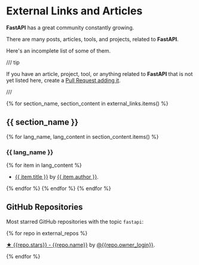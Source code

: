 # External Links and Articles

**FastAPI** has a great community constantly growing.

There are many posts, articles, tools, and projects, related to **FastAPI**.

Here's an incomplete list of some of them.

/// tip

If you have an article, project, tool, or anything related to **FastAPI** that is not yet listed here, create a <a href="https://github.com/fastapi/fastapi/edit/master/docs/en/data/external_links.yml" class="external-link" target="_blank">Pull Request adding it</a>.

///

{% for section_name, section_content in external_links.items() %}

## {{ section_name }}

{% for lang_name, lang_content in section_content.items() %}

### {{ lang_name }}

{% for item in lang_content %}

* <a href="{{ item.link }}" class="external-link" target="_blank">{{ item.title }}</a> by <a href="{{ item.author_link }}" class="external-link" target="_blank">{{ item.author }}</a>.

{% endfor %}
{% endfor %}
{% endfor %}

## GitHub Repositories

Most starred GitHub repositories with the topic `fastapi`:

{% for repo in external_repos %}

<a href={{repo.html_url}} target="_blank">★ {{repo.stars}} - {{repo.name}}</a> by <a href={{repo.owner_html_url}} target="_blank">@{{repo.owner_login}}</a>.

{% endfor %}
